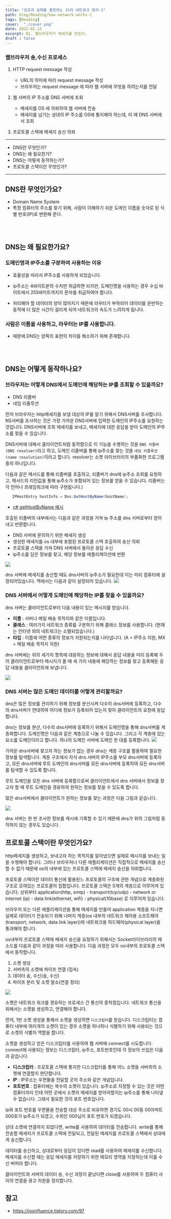 ```yaml
---
title: "성공과 실패를 결정하는 1%의 네트워크 원리-1"
path: blog/Reading/how-network-works-1
tags: [Reading]
cover:  "./cover.png"
date: 2022-02-12
excerpt: 01. 웹브라우저가 메세지를 만든다.
draft : false
---
```



### 웹브라우저 송,수신 프로세스
1. HTTP request message 작성
    * URL의 의미에 따라 request message 작성
    * 브라우저는 request message 에 따라 웹 서버에 무엇을 하려는지를 전달  
  
2. 웹 서버의 IP 주소를 DNS 서버에 조회
    - 메세지를 OS 에 의뢰하여 웹 서버에 전송
    - 메세지를 넘기는 상대의 IP 주소를 OS에 통지해야 하는데, 이 때 DNS 서버에서 조회  

3. 프로토콜 스택에 메세지 송신 의뢰

---
- DNS란 무엇인가?
- DNS는 왜 필요한가?
- DNS는 어떻게 동작하는가?
- 프로토콜 스택이란 무엇인가?
---

## DNS란 무엇인가요?
- Domain Name System 
- 특정 컴퓨터의 주소를 찾기 위해, 사람이 이해하기 쉬운 도메인 이름을 숫자로 된 식별 번호(IP)로 변환해 준다. 

<br><br>

## DNS는 왜 필요한가요?
### 도메인명과 IP주소를 구분하여 사용하는 이유
- 효율성을 따라서 IP주소를 사용하게 되었습니다.
  
- ip주소는 4바이트분의 수치만 취급하면 되지만, 도메인명을 사용하는 경우 수십 바이트에서 255바이트까지의 문자를 취급하여야 합니다. 
  
- 처리해야 할 데이터의 양이 많아지기 때문에 라우터가 부하되어 데이터를 운반하는 동작에 더 많은 시간이 걸리게 되어 네트워크의 속도가 느려지게 됩니다.


### 사람은 이름을 사용하고, 라우터는 IP를 사용합니다.
- 때문에 DNS는 양쪽의 표현의 차이를 해소하기 위해 존재합니다.

<br><br>

## DNS는 어떻게 동작하나요?

### 브라우저는 어떻게 DNS에서 도메인에 해당하는 IP를 조회할 수 있을까요?
- DNS 리졸버
- 네임 리졸루션
  
 먼저 브라우저는 http메세지를 보낼 대상의 IP를 알기 위해서 DNS서버를 조사합니다. 
 NS서버를 조사하는 것은 가장 가까운 DNS서버에 입력한 도메인의 IP주소를 요청하는 것입니다. DNS서버에 조회 메세지를 보내고, 메세지에 대한 응답을 받아 도메인의 IP주소를 찾을 수 있습니다. 

 DNS서버에 대해서 클라이언트처럼 동작함으로 이 기능을 수행하는 것을 `DNS 리졸버(DNS resolver)`라고 하고, 도메인 리졸버를 통해 ip주소를 찾는 것을  `네임 리졸루션(name resolution)`이라고 합니다. resolver는 소켓 라이브러리의 부품화한 프로그램중의 하나입니다.

 다음과 같은 메서드를 통해 리졸버를 호출하고, 리졸버가 dns에 ip주소 조회를 요청하고, 메서드의 리턴값을 통해 ip주소가 포함되어 있는 정보를 얻을 수 있습니다.
리졸버는 각 언어나 프레임워크에 따라 구현됩니다.)
 ```c#
    IPHostEntry hostInfo = Dns.GetHostByName(hostName);
 ```
 - [c# getHostByName 예시](https://docs.microsoft.com/ko-kr/dotnet/api/system.net.dns.gethostbyname?view=net-6.0)

호출된 리졸버의 내부에서는 다음과 같은 과정을 거쳐 ip 주소를 dns 서버로부터 얻어내고 반환합니다.

- DNS 서버에 문의하기 위한 메세지 생성
- 생성한 메세지를 os 내부에 포함된 프로토콜 스택 호출하여 송신 의뢰
- 프로토콜 스택을 거쳐 DNS 서버에서 돌아온 응답 수신
- ip주소를 담은 정보를 찾고, 해당 정보를 애플리케이션에 반환

![](./resolver.jpeg)

dns 서버에 메세지를 송신할 때도 dns서버의 ip주소가 필요한데 이는 미리 컴퓨터에 설정되어있습니다. 맥에서는 다음과 같이 설정되어 있습니다.
![](./settingdns.jpeg)


### DNS 서버에서 어떻게 도메인에 해당하는 IP를 찾을 수 있을까요?

dns 서버는 클라이언트로부터 다음 내용이 있는 메시지를 받습니다.

- **이름** : 서버나 메일 배송 목적지와 같은 이름입니다.
- **클래스** : 여러가지 네트워크 종류를 구분하기 위해 클래스 정보를 사용합니다. (현재는 인터넷 외의 네트워크는 소멸되었습니다.)
- **타입** : 이름에 어떤 종류의 정보가 지원되는지를 나타냅니다. (A = IP주소 지원, MX = 메일 배송 목적지 지원)

dns 서버에는 위의 세가지 항목에 대응하는 정보에 대해서 응답 내용을 미리 등록해 두어 클라이언트로부터 메시지가 올 때 세 가지 내용에 해당하는 정보를 찾고 등록해둔 응답 내용을 클라이언트에 보냅니다.

![](./dns.jpeg)

### DNS 서버는 많은 도메인 데이터를 어떻게 관리할까요?
dns은 많은 정보를 관리하기 위해 정보를 분산시켜 다수의 dns서버에 등록하고, 다수의 dns서버가 연대하여 어디에 정보가 등록되어 있는지 찾아 클라이언트의 요청에 응답합니다.

dns는 정보를 분산, 다수의 dns서버에 등록하기 위해서 도메인명을 통해 dns서버를 계층화합니다. 도메인명은 다음과 같은 계층으로 나눌 수 있습니다. 그리고 각 계층에 있는 요소를 도메인이라고 합니다. 하나의 도메인 서버에 도메인 한 대를 등록합니다.
![](./hierarchy.jpeg)

가까운 dns서버에 찾고자 하는 정보가 없는 경우 dns는 계층 구조를 활용하여 필요한 정보를 탐색합니다. 계층 구조에서 자식 dns 서버의 IP주소를 부모 dns서버에 등록하고, 모든 dns서버에 루트 도메인의 dns서버를 모든 dns서버에 등록하여 모든 dns서버를 탐색할 수 있도록 합니다. 

루트 도메인을 모든 dns 서버에 등록함으로써 클라이언트에서 dns 서버에서 정보를 찾고자 할 때 루트 도메인을 경유하여 원하는 정보를 찾을 수 있도록 합니다.

많은 dns서버에서 클라이언트가 원하는 정보를 찾는 과정은 다음 그림과 같습니다.

![](./findIp.jpeg)

dns 서버는 한 번 조사한 정보를 캐시에 기록할 수 있기 때문에 dns가 위의 그림처럼 동작하지 않는 경우도 있습니다. 

## 프로토콜 스택이란 무엇인가요?

http메세지를 생성하고, 보내고자 하는 목적지를 알아냈으면 실제로 메시지를 보내는 일을 수행해야 합니다. 그러나 브라우저나 다른 애플리케이션은 직접적으로 메세지를 송신할 수 없기 때문에 os의 내부에 있는 프로토콜 스택에 메세지 송신을 의뢰합니다.

프로토콜 스택이란 데이터 통신에 활용된느 프로토콜의 구조에 관한 개념으로 계층화된 구조로 모여있는 프로토콜의 집합입니다. 프로토콜 스택은 5개의 계층으로 이루어져 있습니다. 상위부터 application(http, smtp) - transport(tcp/udp) - network or internet (ip) - data link(ethernet, wifi) - physical(10base) 로 이루어져 있습니다.

브라우저 또는 다른 애플리케이션을 통해 메세지를 만들어 application 계층을 지나면 실제로 데이터가 전송되기 위해 나머지 계층(os 내부의 네트워크 제어용 소프트웨어(transport, network, data link layer))와 네트워크용 하드웨어(physical layer)을 통과해야 합니다.

os내부의 프로토콜 스택에 메세지 송신을 요청하기 위해서는 Socket라이브러리의 메소드를 다음과 같이 과정을 따라 사용합니다. 다음 과정은 모두 os내부의 프로토콜 스택에서 동작합니다.

1. 소켓 생성
2. 서버측의 소켓에 파이프 연결 (접속)
3. 데이터 송, 수신(송, 수신)
4. 파이프 분리 및 소켓 말소(연결 정리)

![](./socket.jpeg)

소켓은 네트워크 워크를 경유하는 프로세스 간 통신의 종착점입니다. 네트워크 통신을 위해서는 소켓을 생성하고, 연결해야 합니다.

먼저, 1번 소켓 생성을 통해서 소켓을 생성하면 `디스크립터`를 받습니다. 디스크립터는 컴퓨터 내부에 여러개의 소켓이 있는 경우 소켓을 하나하나 식별하기 위해 사용되는 것으로 소켓의 식별자 역할을 합니다.

소켓을 생성하고 얻은 디스크립터를 사용하여 웹 서버에 connect를 시도합니다. connect에 사용되는 정보는 디스크립터, ip주소, 포트번호인데 각 정보의 쓰임은 다음과 같습니다. 

- **디스크립터** : 프로토콜 스택에 통지한 디스크립터를 통해 어느 소켓을 서버측의 소켓에 연결할지 판단합니다. 
- **IP** : IP주소는 우편물을 전달할 곳의 주소와 같은 개념입니다. 
- **포트번호** : 컴퓨터에는 복수의 소켓이 있습니다. ip주소로 지정할 수 있는 것은 어떤 컴퓨터까지 인데 어떤 곳에서 소켓의 메세지를 받아야할지는 ip주소를 통해 나타낼 수 없습니다. 그래서 필요한 것이 포트 번호입니다. 

ip와 포트 번호를 우편물을 전송할 대상 주소로 비유하면 경기도 00시 00동 00아파트 000호가 ip주소가 되겠고, 수취인 000님이 포트 번호가 되겠습니다.

상대 소켓에 연결까지 되었다면, write를 사용하여 데이터를 전송합니다. write를 통해 전송할 메세지가 프로토콜 스택에 전달되고, 전달된 메세지를 프로토콜 스택에서 상대에게 송신합니다.

데이터를 송신하고, 상대로부터 응답이 있다면 read를 사용하여 메세지를 수신합니다. 메세지를 수신할 때는 응답 메세지를 저장하기 위한 메모리 영역을 지정하는데 이를 수신 버퍼라 합니다.

클라이언트와 서버의 데이터 송, 수신 과정이 끝났다면 close를 사용하여 두 컴퓨터 사이의 연결을 끊고 자원을 정리합니다.

## 참고
- https://joonfluence.tistory.com/97